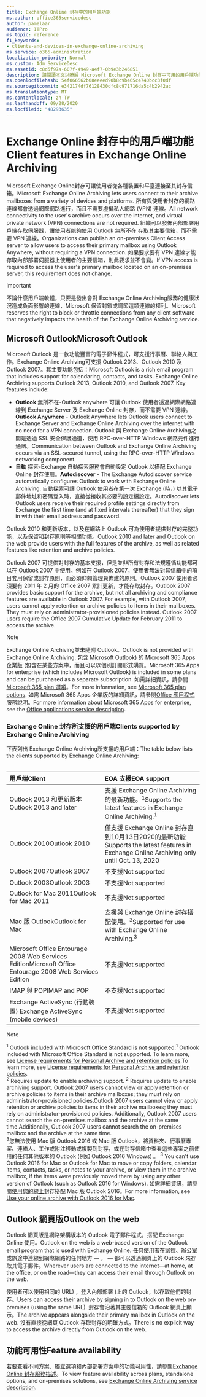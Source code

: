 ```yaml
---
title: Exchange Online 封存中的用戶端功能
ms.author: office365servicedesc
author: pamelaar
audience: ITPro
ms.topic: reference
f1_keywords:
- clients-and-devices-in-exchange-online-archiving
ms.service: o365-administration
localization_priority: Normal
ms.custom: Adm_ServiceDesc
ms.assetid: c8d5f97a-607f-4949-a4f7-0b9e3b246851
description: 請閱讀本文以瞭解 Microsoft Exchange Online 封存中可用的用戶端功能。
ms.openlocfilehash: 54f066562b08eeeed90b8c9b465c4740bcc3f0df
ms.sourcegitcommit: e342174df76128430dfc8c971716da5c4b2942ac
ms.translationtype: MT
ms.contentlocale: zh-TW
ms.lasthandoff: 09/28/2020
ms.locfileid: "48293635"
---
```

# <a name="client-features-in-exchange-online-archiving"></a><span data-ttu-id="78fbd-103">Exchange Online 封存中的用戶端功能</span><span class="sxs-lookup"><span data-stu-id="78fbd-103">Client features in Exchange Online Archiving</span></span>

<span data-ttu-id="78fbd-104">Microsoft Exchange Online封存可讓使用者從各種裝置和平臺連接至其封存信箱。</span><span class="sxs-lookup"><span data-stu-id="78fbd-104">Microsoft Exchange Online Archiving lets users connect to their archive mailboxes from a variety of devices and platforms.</span></span> <span data-ttu-id="78fbd-105">所有與使用者封存的網路連線都會透過網際網路進行，而且不需要虛擬私人網路 (VPN) 連線。</span><span class="sxs-lookup"><span data-stu-id="78fbd-105">All network connectivity to the user's archive occurs over the internet, and virtual private network (VPN) connections are not required.</span></span> <span data-ttu-id="78fbd-106">組織可以發佈內部部署用戶端存取伺服器，讓使用者能夠使用 Outlook 無所不在 存取其主要信箱，而不需要 VPN 連線。</span><span class="sxs-lookup"><span data-stu-id="78fbd-106">Organizations can publish an on-premises Client Access server to allow users to access their primary mailbox using Outlook Anywhere, without requiring a VPN connection.</span></span> <span data-ttu-id="78fbd-107">如果要求要有 VPN 連線才能存取內部部署伺服器上使用者的主要信箱，則此要求並不會變。</span><span class="sxs-lookup"><span data-stu-id="78fbd-107">If VPN access is required to access the user's primary mailbox located on an on-premises server, this requirement does not change.</span></span>
  
> [!IMPORTANT]
> <span data-ttu-id="78fbd-108">不論什麼用戶端軟體，只要是發出會對 Exchange Online Archiving服務的健康狀況造成負面影響的連線，Microsoft 保留封鎖或調節這類連線的權利。</span><span class="sxs-lookup"><span data-stu-id="78fbd-108">Microsoft reserves the right to block or throttle connections from any client software that negatively impacts the health of the Exchange Online Archiving service.</span></span>
  
## <a name="microsoft-outlook"></a><span data-ttu-id="78fbd-109">Microsoft Outlook</span><span class="sxs-lookup"><span data-stu-id="78fbd-109">Microsoft Outlook</span></span>

<span data-ttu-id="78fbd-p102">Microsoft Outlook 是一款功能豐富的電子郵件程式，可支援行事曆、聯絡人與工作。Exchange Online Archiving可支援 Outlook 2013、Outlook 2010 及 Outlook 2007。其主要功能包括：</span><span class="sxs-lookup"><span data-stu-id="78fbd-p102">Microsoft Outlook is a rich email program that includes support for calendaring, contacts, and tasks. Exchange Online Archiving supports Outlook 2013, Outlook 2010, and Outlook 2007. Key features include:</span></span>
  
- <span data-ttu-id="78fbd-113">**Outlook** 無所不在-Outlook anywhere 可讓 Outlook 使用者透過網際網路連線到 Exchange Server 及 Exchange Online 封存，而不需要 VPN 連線。</span><span class="sxs-lookup"><span data-stu-id="78fbd-113">**Outlook Anywhere** - Outlook Anywhere lets Outlook users connect to Exchange Server and Exchange Online Archiving over the internet with no need for a VPN connection.</span></span> <span data-ttu-id="78fbd-114">Outlook 與 Exchange Online Archiving之間是透過 SSL 安全保護通道，使用 RPC-over-HTTP Windows 網路元件進行通訊。</span><span class="sxs-lookup"><span data-stu-id="78fbd-114">Communication between Outlook and Exchange Online Archiving occurs via an SSL-secured tunnel, using the RPC-over-HTTP Windows networking component.</span></span>    
- <span data-ttu-id="78fbd-115">**自動** 探索-Exchange 自動探索服務會自動設定 Outlook 以搭配 Exchange Online 封存使用。</span><span class="sxs-lookup"><span data-stu-id="78fbd-115">**Autodiscover** - The Exchange Autodiscover service automatically configures Outlook to work with Exchange Online Archiving.</span></span> <span data-ttu-id="78fbd-116">自動探索可讓 Outlook 使用者在第一次 Exchange (時，) 以其電子郵件地址和密碼登入時，直接從接收其必要的設定檔設定。</span><span class="sxs-lookup"><span data-stu-id="78fbd-116">Autodiscover lets Outlook users receive their required profile settings directly from Exchange the first time (and at fixed intervals thereafter) that they sign in with their email address and password.</span></span> 

<span data-ttu-id="78fbd-117">Outlook 2010 和更新版本，以及在網路上 Outlook 可為使用者提供封存的完整功能，以及保留和封存原則等相關功能。</span><span class="sxs-lookup"><span data-stu-id="78fbd-117">Outlook 2010 and later and Outlook on the web provide users with the full features of the archive, as well as related features like retention and archive policies.</span></span>
  
<span data-ttu-id="78fbd-p105">Outlook 2007 可提供對封存的基本支援，但是並非所有封存和法規遵循功能都可以在 Outlook 2007 中使用。例如在 Outlook 2007，使用者無法對其信箱中的項目套用保留或封存原則，而必須仰賴管理員佈建的原則。Outlook 2007 使用者必須要有 2011 年 2 月的 Office 2007 累計更新，才能存取封存。</span><span class="sxs-lookup"><span data-stu-id="78fbd-p105">Outlook 2007 provides basic support for the archive, but not all archiving and compliance features are available in Outlook 2007. For example, with Outlook 2007, users cannot apply retention or archive policies to items in their mailboxes. They must rely on administrator-provisioned policies instead. Outlook 2007 users require the Office 2007 Cumulative Update for February 2011 to access the archive.</span></span>
  
> [!NOTE]
> <span data-ttu-id="78fbd-122">Exchange Online Archiving並未隨附 Outlook。</span><span class="sxs-lookup"><span data-stu-id="78fbd-122">Outlook is not provided with Exchange Online Archiving.</span></span> <span data-ttu-id="78fbd-123">包含 Microsoft Outlook) 的 Microsoft 365 Apps 企業版 (包含在某些方案中，而且可以以個別訂閱形式購買。</span><span class="sxs-lookup"><span data-stu-id="78fbd-123">Microsoft 365 Apps for enterprise (which includes Microsoft Outlook) is included in some plans and can be purchased as a separate subscription.</span></span> <span data-ttu-id="78fbd-124">如需詳細資訊，請參閱[Microsoft 365 plan 選項](../office-365-platform-service-description/office-365-plan-options.md)。</span><span class="sxs-lookup"><span data-stu-id="78fbd-124">For more information, see [Microsoft 365 plan options](../office-365-platform-service-description/office-365-plan-options.md).</span></span> <span data-ttu-id="78fbd-125">如需 Microsoft 365 Apps 企業版的詳細資訊，請參閱[Office 應用程式服務說明](../office-applications-service-description/office-applications-service-description.md)。</span><span class="sxs-lookup"><span data-stu-id="78fbd-125">For more information about Microsoft 365 Apps for enterprise, see the [Office applications service description](../office-applications-service-description/office-applications-service-description.md).</span></span> 
  
### <a name="clients-supported-by-exchange-online-archiving"></a><span data-ttu-id="78fbd-126">Exchange Online 封存所支援的用戶端</span><span class="sxs-lookup"><span data-stu-id="78fbd-126">Clients supported by Exchange Online Archiving</span></span>

<span data-ttu-id="78fbd-127">下表列出 Exchange Online Archiving所支援的用戶端：</span><span class="sxs-lookup"><span data-stu-id="78fbd-127">The table below lists the clients supported by Exchange Online Archiving:</span></span><br><br>
  
| <span data-ttu-id="78fbd-128">用戶端</span><span class="sxs-lookup"><span data-stu-id="78fbd-128">Client</span></span> | <span data-ttu-id="78fbd-129">EOA 支援</span><span class="sxs-lookup"><span data-stu-id="78fbd-129">EOA support</span></span> |
|:-----|:-----|
|<span data-ttu-id="78fbd-130">Outlook 2013 和更新版本</span><span class="sxs-lookup"><span data-stu-id="78fbd-130">Outlook 2013 and later</span></span>  <br/> |<span data-ttu-id="78fbd-131">支援 Exchange Online Archiving 的最新功能。<sup>1</sup></span><span class="sxs-lookup"><span data-stu-id="78fbd-131">Supports the latest features in Exchange Online Archiving.<sup>1</sup></span></span> <br/> |
|<span data-ttu-id="78fbd-132">Outlook 2010</span><span class="sxs-lookup"><span data-stu-id="78fbd-132">Outlook 2010</span></span>  <br/> |<span data-ttu-id="78fbd-133">僅支援 Exchange Online 封存直到10月13日2020的最新功能</span><span class="sxs-lookup"><span data-stu-id="78fbd-133">Supports the latest features in Exchange Online Archiving only until Oct. 13, 2020</span></span>|
|<span data-ttu-id="78fbd-134">Outlook 2007</span><span class="sxs-lookup"><span data-stu-id="78fbd-134">Outlook 2007</span></span>  <br/> |<span data-ttu-id="78fbd-135">不支援</span><span class="sxs-lookup"><span data-stu-id="78fbd-135">Not supported</span></span> |
|<span data-ttu-id="78fbd-136">Outlook 2003</span><span class="sxs-lookup"><span data-stu-id="78fbd-136">Outlook 2003</span></span>  <br/> |<span data-ttu-id="78fbd-137">不支援</span><span class="sxs-lookup"><span data-stu-id="78fbd-137">Not supported</span></span>  <br/> |
|<span data-ttu-id="78fbd-138">Outlook for Mac 2011</span><span class="sxs-lookup"><span data-stu-id="78fbd-138">Outlook for Mac 2011</span></span>  <br/> |<span data-ttu-id="78fbd-139">不支援</span><span class="sxs-lookup"><span data-stu-id="78fbd-139">Not supported</span></span>  <br/> |
|<span data-ttu-id="78fbd-140">Mac 版 Outlook</span><span class="sxs-lookup"><span data-stu-id="78fbd-140">Outlook for Mac</span></span>  <br/> |<span data-ttu-id="78fbd-141">支援與 Exchange Online 封存搭配使用。<sup>3</sup></span><span class="sxs-lookup"><span data-stu-id="78fbd-141">Supported for use with Exchange Online Archiving.<sup>3</sup></span></span> <br/> |
|<span data-ttu-id="78fbd-142">Microsoft Office Entourage 2008 Web Services Edition</span><span class="sxs-lookup"><span data-stu-id="78fbd-142">Microsoft Office Entourage 2008 Web Services Edition</span></span>  <br/> |<span data-ttu-id="78fbd-143">不支援</span><span class="sxs-lookup"><span data-stu-id="78fbd-143">Not supported</span></span>  <br/> |
|<span data-ttu-id="78fbd-144">IMAP 與 POP</span><span class="sxs-lookup"><span data-stu-id="78fbd-144">IMAP and POP</span></span>  <br/> |<span data-ttu-id="78fbd-145">不支援</span><span class="sxs-lookup"><span data-stu-id="78fbd-145">Not supported</span></span>  <br/> |
|<span data-ttu-id="78fbd-146">Exchange ActiveSync (行動裝置) </span><span class="sxs-lookup"><span data-stu-id="78fbd-146">Exchange ActiveSync (mobile devices)</span></span>  <br/> |<span data-ttu-id="78fbd-147">不支援</span><span class="sxs-lookup"><span data-stu-id="78fbd-147">Not supported</span></span>  <br/> |
   
> [!NOTE]
> <span data-ttu-id="78fbd-148"><sup>1</sup> Outlook included with Microsoft Office Standard is not supported.</span><span class="sxs-lookup"><span data-stu-id="78fbd-148"><sup>1</sup> Outlook included with Microsoft Office Standard is not supported.</span></span> <span data-ttu-id="78fbd-149">To learn more, see [License requirements for Personal Archive and retention policies](https://support.office.com/article/Outlook-license-requirements-for-Exchange-features-46B6B7C5-C3CA-43E5-8424-1E2807917C99).</span><span class="sxs-lookup"><span data-stu-id="78fbd-149">To learn more, see [License requirements for Personal Archive and retention policies](https://support.office.com/article/Outlook-license-requirements-for-Exchange-features-46B6B7C5-C3CA-43E5-8424-1E2807917C99).</span></span> <br/><span data-ttu-id="78fbd-150"> 
<sup>2</sup> Requires update to enable archiving support.</span><span class="sxs-lookup"><span data-stu-id="78fbd-150"> 
<sup>2</sup> Requires update to enable archiving support.</span></span> <span data-ttu-id="78fbd-151">Outlook 2007 users cannot view or apply retention or archive policies to items in their archive mailboxes; they must rely on administrator-provisioned policies.</span><span class="sxs-lookup"><span data-stu-id="78fbd-151">Outlook 2007 users cannot view or apply retention or archive policies to items in their archive mailboxes; they must rely on administrator-provisioned policies.</span></span> <span data-ttu-id="78fbd-152">Additionally, Outlook 2007 users cannot search the on-premises mailbox and the archive at the same time.</span><span class="sxs-lookup"><span data-stu-id="78fbd-152">Additionally, Outlook 2007 users cannot search the on-premises mailbox and the archive at the same time.</span></span> <br/><span data-ttu-id="78fbd-153"> 
<sup>3</sup>您無法使用 Mac 版 Outlook 2016 或 Mac 版 Outlook，將資料夾、行事曆專案、連絡人、工作或附注移動或複製到封存，或在封存信箱中查看這些專案之前使用的任何其他版本的 Outlook (例如 Outlook 2016 Windows) 。</span><span class="sxs-lookup"><span data-stu-id="78fbd-153"> 
<sup>3</sup> You can't use Outlook 2016 for Mac or Outlook for Mac to move or copy folders, calendar items, contacts, tasks, or notes to your archive, or view them in the archive mailbox, if the items were previously moved there by using any other version of Outlook (such as Outlook 2016 for Windows).</span></span> <span data-ttu-id="78fbd-154">如需詳細資訊，請參閱[使用您的線上](https://support.office.com/article/Use-your-online-archive-with-Outlook-2016-for-Mac-45b8439c-2982-4b6b-9097-eed71dbfe238)封存搭配 Mac 版 Outlook 2016。</span><span class="sxs-lookup"><span data-stu-id="78fbd-154">For more information, see [Use your online archive with Outlook 2016 for Mac](https://support.office.com/article/Use-your-online-archive-with-Outlook-2016-for-Mac-45b8439c-2982-4b6b-9097-eed71dbfe238).</span></span> 

## <a name="outlook-on-the-web"></a><span data-ttu-id="78fbd-155">Outlook 網頁版</span><span class="sxs-lookup"><span data-stu-id="78fbd-155">Outlook on the web</span></span>

<span data-ttu-id="78fbd-156">Outlook 網頁版是網路架構版本的 Outlook 電子郵件程式，搭配 Exchange Online 使用。</span><span class="sxs-lookup"><span data-stu-id="78fbd-156">Outlook on the web is a web-based version of the Outlook email program that is used with Exchange Online.</span></span> <span data-ttu-id="78fbd-157">任何使用者在家裡、辦公室或旅途中連線到網際網路的任何地方 &mdash; ， &mdash; 都可以透過網頁上的 Outlook 來存取其電子郵件。</span><span class="sxs-lookup"><span data-stu-id="78fbd-157">Wherever users are connected to the internet&mdash;at home, at the office, or on the road&mdash;they can access their email through Outlook on the web.</span></span>
  
<span data-ttu-id="78fbd-158">使用者可以使用相同的 URL) ，登入內部部署 (上的 Outlook，以存取他們的封存。</span><span class="sxs-lookup"><span data-stu-id="78fbd-158">Users can access their archive by signing in to Outlook on the web on-premises (using the same URL).</span></span> <span data-ttu-id="78fbd-159">封存會沿著其主要信箱的 Outlook 網頁上顯示。</span><span class="sxs-lookup"><span data-stu-id="78fbd-159">The archive appears alongside their primary mailbox in Outlook on the web.</span></span> <span data-ttu-id="78fbd-160">沒有直接從網頁 Outlook 存取封存的明確方式。</span><span class="sxs-lookup"><span data-stu-id="78fbd-160">There is no explicit way to access the archive directly from Outlook on the web.</span></span>
  
## <a name="feature-availability"></a><span data-ttu-id="78fbd-161">功能可用性</span><span class="sxs-lookup"><span data-stu-id="78fbd-161">Feature availability</span></span>

<span data-ttu-id="78fbd-162">若要查看不同方案、獨立選項和內部部署方案中的功能可用性，請參閱[Exchange Online 封存服務描述](exchange-online-archiving-service-description.md)。</span><span class="sxs-lookup"><span data-stu-id="78fbd-162">To view feature availability across plans, standalone options, and on-premises solutions, see [Exchange Online Archiving service description](exchange-online-archiving-service-description.md).</span></span>